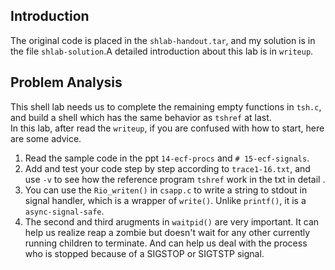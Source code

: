 ## Introduction
The original code is placed in the `shlab-handout.tar`, and my solution is in the file `shlab-solution`.A detailed introduction about this lab is in `writeup`.  
## Problem Analysis
This shell lab needs us to complete the remaining empty functions in `tsh.c`, and build a shell which has the same behavior as `tshref` at last.  
In this lab, after read the `writeup`, if you are confused with how to start, here are some advice.  
1. Read the sample code in the ppt `14-ecf-procs` and `# 15-ecf-signals`. 
2. Add and test your code step by step according to `trace1-16.txt`, and use `-v` to see how the reference program `tshref` work in the txt in detail . 
3. You can use the `Rio_writen()` in `csapp.c`  to write a string to stdout in signal handler, which is a wrapper of `write()`. Unlike `printf()`, it is a `async-signal-safe`.  
4. The second and third arugments in `waitpid()` are very important. It can help us realize reap a zombie but doesn't wait for any other currently running children to terminate. And can help us deal with the process who is stopped because of a SIGSTOP or SIGTSTP signal.